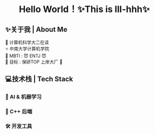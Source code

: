 # <center> Hello World！✨This is lll-hhh✨ </center>

## ✨关于我 | About Me
🚀 计算机科学大二在读 <br>
⭐ 中南大学计算机学院 <br>
🎁 MBTI : 😈 ENTJ 😈<br>
🎯 目标 : 保研TOP 上岸大厂 💪<br>
## 💻技术栈 | Tech Stack
### 🤖 AI & 机器学习
### 🌱 C++ 后端
### 🛠️ 开发工具
<!---
lll-hhh/lll-hhh is a ✨ special ✨ repository because its `README.md` (this file) appears on your GitHub profile.
You can click the Preview link to take a look at your changes.
--->
